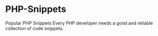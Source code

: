 # PHP-Snippets
Popular PHP Snippets
Every PHP developer needs a good and reliable collection of code snippets.
